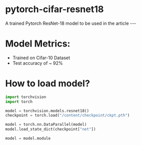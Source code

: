 # pytorch-cifar-resnet18
A trained Pytorch ResNet-18 model to be used in the article ---

# Model Metrics:
- Trained on Cifar-10 Dataset
- Test accuracy of ~ 92%

# How to load model?

```python
import torchvision
import torch

model = torchvision.models.resnet18()
checkpoint = torch.load("/content/checkpoint/ckpt.pth")

model = torch.nn.DataParallel(model)
model.load_state_dict(checkpoint["net"])

model = model.module
```
